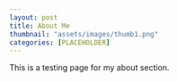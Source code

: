 ```yaml
---
layout: post
title: About Me
thumbnail: "assets/images/thumb1.png"
categories: [PLACEHOLDER]
---
```


This is a testing page for my about section.